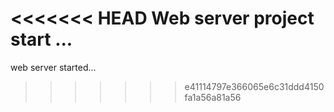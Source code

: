 <<<<<<< HEAD
Web server project start ...
=======
web server started...
>>>>>>> e41114797e366065e6c31ddd4150fa1a56a81a56
